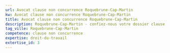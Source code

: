 ```yaml
---
url: Avocat clause non concurrence Roquebrune-Cap-Martin
kw: Avocat clause non concurrence Roquebrune-Cap-Martin
title: Avocat clause non concurrence Roquebrune-Cap-Martin
description: Roquebrune-Cap-Martin - confiez-nous votre dossier clause non concurrence
tag_ville: Roquebrune-Cap-Martin
competence: clause non concurrence
expertise: droit-du-travail
extertise_id: 3
---
```


